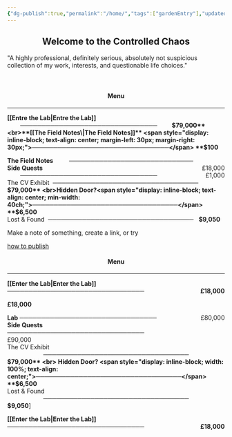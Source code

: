 ```yaml
---
{"dg-publish":true,"permalink":"/home/","tags":["gardenEntry"],"updated":"2025-02-05T08:41:47.136+00:00"}
---
```


<center><h2>Welcome to the Controlled Chaos</h2></center>
"A highly professional, definitely serious, absolutely not suspicious collection of my work, interests, and questionable life choices."
<br><br><br>

<center><h4>Menu</h4></center>

---


**[[Entre the Lab\|Entre the Lab]]** <span style="display: inline-block; text-align: center; margin-left: 30px; margin-right: 30px;">────────────────────────────────</span> **$79,000**
<br>**[[The Field Notes\|The Field Notes]]** <span style="display: inline-block; text-align: center; margin-left: 30px; margin-right: 30px;">────────────────────────────────</span> **$100**




**The Field Notes** <span style="display: inline-block; text-align: center; min-width: 40ch;">─────────────────────────────</span><span style="float: right;">£18,000</span>
<br>
**Side Quests**<span style="display: inline-block; text-align: center; margin-left: 30px; margin-right: 30px;">────────────────────────────────</span><span style="float: right; ">£1,000</span>
<br>The CV Exhibit<span style="display: inline-block; text-align: center; min-width: 40ch;">──────────────────────────────────</span> **$79,000**
<br>Hidden Door?<span style="display: inline-block; text-align: center; min-width: 40ch;">──────────────────────────────────</span> **$6,500**
<br>Lost & Found<span style="display: inline-block; text-align: center; min-width: 40ch;">──────────────────────────────────</span> **$9,050**


Make a note of something, create a link, or try 

[how to publish](https://www.youtube.com/watch?v=eULVrTjT11w&t=435s)


<center><h4>Menu</h4></center>

---

**[[Enter the Lab\|Enter the Lab]]** <span style="float: centre; width: 80%; text-align: center;">────────────────────────────────</span><span style="float: right; font-weight: bold;">£18,000</span>
<br>

<span style="font-weight: bold">£18,000</span>


<span style="font-weight: bold; transition: transform 0.3s; display: inline-block;" onmouseover="this.style.transform='scale(1.2)'" onmouseout="this.style.transform='scale(1)'">Lab</span>
<span style="display: inline-block; width: 80%; text-align: left;">────────────────────────────────</span><span style="float: right;">£80,000</span>
<br>
**Side Quests** 
<span style="display: inline-block; width: 90%; text-align: left;">────────────────────────────────</span> £90,000
<br>
The CV Exhibit 
<span style="display: inline-block; width: 100%; text-align: center;">──────────────────────────────────</span> **$79,000**
<br>
Hidden Door? 
<span style="display: inline-block; width: 100%; text-align: center;">──────────────────────────────────</span> **$6,500**
<br>
Lost & Found 
<span style="display: inline-block; width: 100%; text-align: center;">──────────────────────────────────</span> **$9,050**]



**[[Enter the Lab\|Enter the Lab]]** <span style="float: centre;">────────────────────────────────</span> <span style="float: right; font-weight: bold;">£18,000</span>